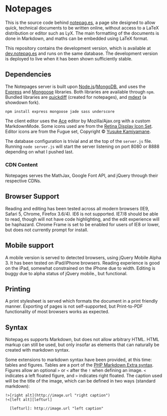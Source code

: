 # Notepages

This is the source code behind [notepag.es][0], a page site designed to allow quick, technical documents to be written online, without access to a LaTeX distribution or editor such as LyX. The main formatting of the documents is done in Markdown, and maths can be embedded using LaTeX format.

This repository contains the development version, which is available at [dev.notepag.es][dev] and runs on the same database. The development version is deployed to live when it has been shown sufficiently stable.

  [0]: http://notepag.es/introduction
  [dev]: http://dev.notepag.es/introduction

## Dependencies

The Notepages server is built upon [Node.js][1]/[MongoDB][2], and uses the [Express][3] and [Mongoose][4] libraries. Both libraries are available through `npm`. Bundled libraries are [quickdiff][5] (created for notepages), and [mdext][7] (a showdown fork).

    npm install express mongoose jade sass underscore
    
The client editor uses the [Ace][8] editor by Mozilla/Ajax.org with a custom MarkdownMode. Some icons used are from the [Retina Display Icon Set](http://blog.twg.ca/2010/11/retina-display-icon-set/). Editor icons are from the Fugue set, Copyright © [Yusuke Kamiyamane](http://p.yusukekamiyamane.com/).

The database configuration is trivial and at the top of the `server.js` file. Running `node server.js` will start the server listening on port 8080 or 8888 depending on what I pushed last.

  [1]: http://nodejs.org
  [2]: http://www.mongodb.org/
  [3]: https://github.com/visionmedia/express
  [4]: https://github.com/LearnBoost/mongoose
  [5]: https://github.com/c-spencer/quickdiff
  [7]: https://github.com/fivesixty/mdext
  [8]: https://github.com/ajaxorg/ace

### CDN Content

Notepages serves the MathJax, Google Font API, and jQuery through their respective CDNs.

## Browser Support

Reading and editing has been tested across all modern browsers (IE9, Safari 5, Chrome, Firefox 3.6/4). IE6 is not supported. IE7/8 should be able to read, though will not have code highlighting, and the edit experience will be haphazard. Chrome Frame is set to be enabled for users of IE8 or lower, but does not currently prompt for install.

## Mobile support

A mobile version is served to detected browsers, using jQuery Mobile Alpha 3. It has been tested on iPad/iPhone browsers. Reading experience is good on the iPad, somewhat constrained on the iPhone due to width. Editing is buggy due to alpha status of jQuery mobile., but functional.

## Printing

A print stylesheet is served which formats the document in a print friendly manner. Exporting of pages is not self-supported, but Print-to-PDF functionality of most browsers works as expected.

## Syntax

Notepag.es supports Markdown, but does not allow arbitrary HTML. HTML markup can still be used, but only insofar as elements that can naturally be created with markdown syntax.

Some extensions to markdown syntax have been provided, at this time: tables and figures. Tables are a port of the [PHP Markdown Extra syntax][mdextra]. Figures allow an optional `>` or `<` after the `!` when defining an image. `<` indicates a left floated figure, and `>` indicates right floated. The caption used will be the title of the image, which can be defined in two ways (standard markdown):

    !>[right alt](http://image.url "right caption")
    !<[left alt][lefturl]
    
      [lefturl]: http://image.url "left caption"
      
  [mdextra]: http://michelf.com/projects/php-markdown/extra/#table